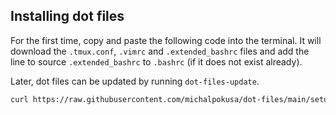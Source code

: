 ## Installing dot files

For the first time, copy and paste the following code into the terminal. It will download the `.tmux.conf`, `.vimrc` and `.extended_bashrc` files and add the line to source `.extended_bashrc` to `.bashrc` (if it does not exist already).

Later, dot files can be updated by running `dot-files-update`.

```bash
curl https://raw.githubusercontent.com/michalpokusa/dot-files/main/setup-dot-files.sh | bash
```
